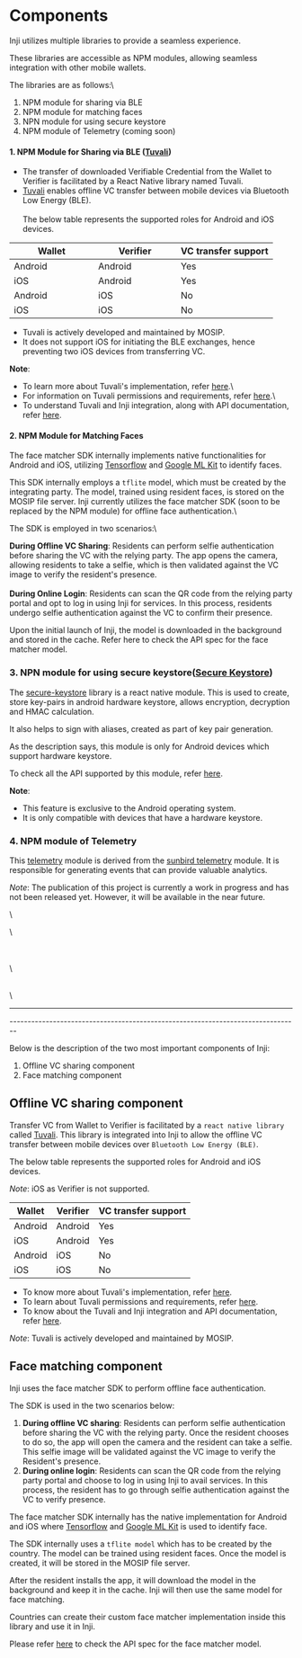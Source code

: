 # Components

Inji utilizes multiple libraries to provide a seamless experience.

These libraries are accessible as NPM modules, allowing seamless integration with other mobile wallets.&#x20;

The libraries are as follows:\

1. &#x20;NPM module for sharing via BLE
2. &#x20;NPM module for matching faces
3. &#x20;NPN module for using secure keystore
4. &#x20;NPM module of Telemetry (coming soon)


#### **1. NPM Module for Sharing via BLE** ([Tuvali](https://www.npmjs.com/package/mosip-react-native-tuvali))

* The transfer of downloaded Verifiable Credential from the Wallet to Verifier is facilitated by a React Native library named Tuvali.
* [Tuvali](https://github.com/mosip/tuvali) enables offline VC transfer between mobile devices via Bluetooth Low Energy (BLE).\
  \
  The below table represents the supported roles for Android and iOS devices.

<table><thead><tr><th width="134">Wallet</th><th width="131">Verifier</th><th>VC transfer support </th></tr></thead><tbody><tr><td>Android</td><td>Android</td><td>Yes</td></tr><tr><td>iOS</td><td>Android</td><td>Yes</td></tr><tr><td>Android</td><td>iOS</td><td>No</td></tr><tr><td>iOS</td><td>iOS</td><td>No</td></tr></tbody></table>

* Tuvali is actively developed and maintained by MOSIP.
* It does not support iOS for initiating the BLE exchanges, hence preventing two iOS devices from transferring VC.

**Note**:&#x20;

* To learn more about Tuvali's implementation, refer [here](https://docs.mosip.io/inji/tuvali).\
* For information on Tuvali permissions and requirements, refer [here](https://docs.mosip.io/inji/tuvali/tuvali-requirements).\
* To understand Tuvali and Inji integration, along with API documentation, refer [here](https://docs.mosip.io/inji/tuvali/tuvali-inji).

#### 2. NPM Module for Matching Faces

The face matcher SDK internally implements native functionalities for Android and iOS, utilizing [Tensorflow](https://www.tensorflow.org/) and [Google ML Kit](https://developers.google.com/ml-kit) to identify faces.

This SDK internally employs a `tflite` model, which must be created by the integrating party. The model, trained using resident faces, is stored on the MOSIP file server. Inji currently utilizes the face matcher SDK (soon to be replaced by the NPM module) for offline face authentication.\

The SDK is employed in two scenarios:\

**During Offline VC Sharing**: Residents can perform selfie authentication before sharing the VC with the relying party. The app opens the camera, allowing residents to take a selfie, which is then validated against the VC image to verify the resident's presence.\
\
**During Online Login**: Residents can scan the QR code from the relying party portal and opt to log in using Inji for services. In this process, residents undergo selfie authentication against the VC to confirm their presence.

Upon the initial launch of Inji, the model is downloaded in the background and stored in the cache. Refer here to check the API spec for the face matcher model.

### 3. NPN module for using secure keystore([Secure Keystore](https://www.npmjs.com/package/mosip-react-native-secure-keystore))

The [secure-keystore](https://github.com/mosip/secure-keystore) library is a react native module. This is used to create, store key-pairs in android hardware keystore, allows encryption, decryption and HMAC calculation.

It also helps to sign with aliases, created as part of key pair generation.

As the description says, this module is only for Android devices which support hardware keystore.

To check all the API supported by this module, refer [here](https://github.com/mosip/secure-keystore/blob/develop/src/interface.ts). 

**Note**:&#x20;

* This feature is exclusive to the Android operating system.
* It is only compatible with devices that have a hardware keystore.

### 4. NPM module of Telemetry&#x20;

This [telemetry](https://github.com/mosip/sunbird-telemetry-sdk) module is derived from the [sunbird telemetry](https://github.com/project-sunbird/sunbird-telemetry-sdk) module. It is responsible for generating events that can provide valuable analytics.

_Note_: The publication of this project is currently a work in progress and has not been released yet. However, it will be available in the near future.

\


&#x20;

\

\
\
\


\
\


--------------------------------------------------------------------------------------
\--------------------------------------------------------------------------------

Below is the description of the two most important components of Inji:

1. Offline VC sharing component
2. Face matching component

## Offline VC sharing component

Transfer VC from Wallet to Verifier is facilitated by a `react native library` called [Tuvali](https://github.com/mosip/tuvali). This library is integrated into Inji to allow the offline VC transfer between mobile devices over `Bluetooth Low Energy (BLE)`.

The below table represents the supported roles for Android and iOS devices.

_Note_: iOS as Verifier is not supported.

| **Wallet** | **Verifier** | **VC transfer support** |
| ---------- | ------------ | ----------------------- |
| Android    | Android      | Yes                     |
| iOS        | Android      | Yes                     |
| Android    | iOS          | No                      |
| iOS        | iOS          | No                      |

* To know more about Tuvali's implementation, refer [here](https://docs.mosip.io/inji/tuvali).
* To learn about Tuvali permissions and requirements, refer [here](https://docs.mosip.io/inji/tuvali/tuvali-requirements).
* To know about the Tuvali and Inji integration and API documentation, refer [here](https://docs.mosip.io/inji/tuvali/tuvali-inji).

_Note_: Tuvali is actively developed and maintained by MOSIP.

## Face matching component

Inji uses the face matcher SDK to perform offline face authentication.

The SDK is used in the two scenarios below:

1. **During offline VC sharing**: Residents can perform selfie authentication before sharing the VC with the relying party. Once the resident chooses to do so, the app will open the camera and the resident can take a selfie. This selfie image will be validated against the VC image to verify the Resident's presence.
2. **During online login**: Residents can scan the QR code from the relying party portal and choose to log in using Inji to avail services. In this process, the resident has to go through selfie authentication against the VC to verify presence.

The face matcher SDK internally has the native implementation for Android and iOS where [Tensorflow](https://www.tensorflow.org/) and [Google ML Kit](https://developers.google.com/ml-kit) is used to identify face.

The SDK internally uses a `tflite model` which has to be created by the country. The model can be trained using resident faces. Once the model is created, it will be stored in the MOSIP file server.

After the resident installs the app, it will download the model in the background and keep it in the cache. Inji will then use the same model for face matching.

Countries can create their custom face matcher implementation inside this library and use it in Inji.

Please refer [here](../specifications/face-SDK-specifications.md) to check the API spec for the face matcher model.
